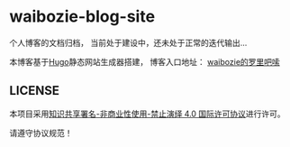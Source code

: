 # waibozie-blog-site

个人博客的文档归档， 当前处于建设中，还未处于正常的迭代输出...

本博客基于[Hugo](https://gohugo.io/)静态网站生成器搭建， 博客入口地址： [waibozie的罗里吧嗦](https://waibozie.github.io)

## LICENSE

本项目采用[知识共享署名-非商业性使用-禁止演绎 4.0 国际许可协议](https://creativecommons.org/licenses/by-nc-nd/4.0/deed.zh)进行许可。

请遵守协议规范！
